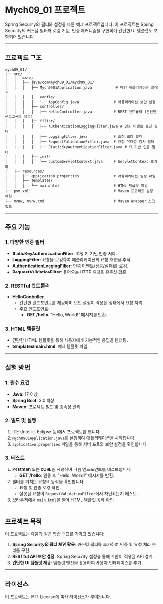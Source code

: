 # Mych09_01 프로젝트

Spring Security의 필터와 설정을 다룬 예제 프로젝트입니다. 이 프로젝트는 Spring Security의 커스텀 필터와 로깅 기능, 인증 메커니즘을 구현하며 간단한 UI 템플릿도 포함되어 있습니다.

---

## 프로젝트 구조
```
mych09_01/
├── src/
│   ├── main/
│   │   ├── java/com/mych09_01/mych09_01/
│   │   │   ├── Mych0901Application.java           # 메인 애플리케이션 클래스
│   │   │   ├── config/
│   │   │   │   └── AppConfig.java                # 애플리케이션 보안 설정
│   │   │   ├── controller/
│   │   │   │   ├── HelloController.java          # REST 컨트롤러 (간단한 엔드포인트 제공)
│   │   │   ├── filter/
│   │   │   │   ├── AuthenticationLoggingFilter.java # 인증 이벤트 로깅 필터
│   │   │   │   ├── LoggingFilter.java            # 요청 로깅 필터
│   │   │   │   ├── RequestValidationFilter.java  # 요청 유효성 검사 필터
│   │   │   │   ├── StaticKeyAuthenticationFilter.java # 키 기반 인증 필터
│   │   │   ├── init/
│   │   │   │   └── CustomServletContext.java     # ServletContext 초기화
│   ├── resources/
│   │   ├── application.properties                # 애플리케이션 설정 파일
│   │   ├── templates/
│   │   │   └── main.html                         # HTML 템플릿 파일
├── pom.xml                                       # Maven 프로젝트 설정 파일
├── mvnw, mvnw.cmd                                # Maven Wrapper 스크립트
```

---

## 주요 기능

### 1. **다양한 인증 필터**
- **StaticKeyAuthenticationFilter**: 고정 키 기반 인증 처리.
- **LoggingFilter**: 요청을 로깅하여 애플리케이션의 요청 흐름을 추적.
- **AuthenticationLoggingFilter**: 인증 이벤트(성공/실패)를 로깅.
- **RequestValidationFilter**: 들어오는 HTTP 요청을 유효성 검증.

### 2. **RESTful 컨트롤러**
- **HelloController**
  - 간단한 엔드포인트를 제공하며 보안 설정이 적용된 상태에서 요청 처리.
  - 주요 엔드포인트:
    - **GET /hello**: "Hello, World!" 메시지를 반환.

### 3. **HTML 템플릿**
- 간단한 HTML 템플릿을 통해 사용자에게 기본적인 응답을 렌더링.
- **templates/main.html**: 예제 템플릿 파일.

---

## 실행 방법

### 1. **필수 요건**
- **Java**: 17 이상
- **Spring Boot**: 3.0 이상
- **Maven**: 프로젝트 빌드 및 종속성 관리

### 2. **빌드 및 실행**
1. IDE (IntelliJ, Eclipse 등)에서 프로젝트를 엽니다.
2. `Mych0901Application.java`를 실행하여 애플리케이션을 시작합니다.
3. `application.properties` 파일을 통해 서버 포트와 보안 설정을 확인합니다.

### 3. **테스트**
1. **Postman** 또는 **cURL**을 사용하여 다음 엔드포인트를 테스트합니다:
   - **GET /hello**: 인증 후 "Hello, World!" 메시지를 반환.
2. 필터를 거치는 요청의 동작을 확인합니다:
   - 요청 및 인증 로깅 확인.
   - 잘못된 요청이 `RequestValidationFilter`에서 차단되는지 테스트.
3. 브라우저에서 `main.html`을 열어 HTML 템플릿 동작 확인.

---

## 프로젝트 목적

이 프로젝트는 다음과 같은 학습 목표를 가지고 있습니다:
1. **Spring Security의 필터 체인 활용**: 커스텀 필터를 추가하여 인증 및 요청 처리 논리를 구현.
2. **RESTful API 보안 설정**: Spring Security 설정을 통해 보안이 적용된 API 설계.
3. **간단한 UI 템플릿 제공**: 템플릿 엔진을 활용하여 사용자 인터페이스를 추가.

---

## 라이선스

이 프로젝트는 MIT License에 따라 라이선스가 부여됩니다.
